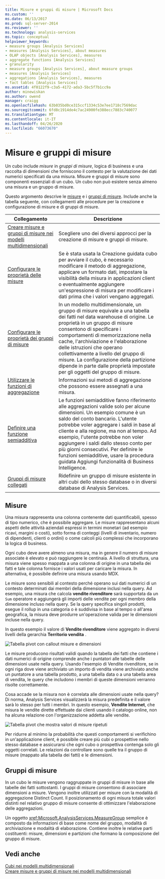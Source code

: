 ```yaml
---
title: Misure e gruppi di misure | Microsoft Docs
ms.custom: ''
ms.date: 06/13/2017
ms.prod: sql-server-2014
ms.reviewer: ''
ms.technology: analysis-services
ms.topic: conceptual
helpviewer_keywords:
- measure groups [Analysis Services]
- measures [Analysis Services], about measures
- OLAP objects [Analysis Services], measures
- aggregate functions [Analysis Services]
- granularity
- measure groups [Analysis Services], about measure groups
- measures [Analysis Services]
- aggregations [Analysis Services], measures
- fact tables [Analysis Services]
ms.assetid: 4f0122f9-c3a5-4172-ada3-5bc5f7b1cc9a
author: minewiskan
ms.author: owend
manager: craigg
ms.openlocfilehash: 63b035bd0ce315ccf1334c53e7ee1718c7569dac
ms.sourcegitcommit: 6fd8c1914de4c7ac24900fe388ecc7883c740077
ms.translationtype: MT
ms.contentlocale: it-IT
ms.lasthandoff: 04/26/2020
ms.locfileid: "66073670"
---
```

# <a name="measures-and-measure-groups"></a>Misure e gruppi di misure
  Un cubo include *misure* in *gruppi di misure*, logica di business e una raccolta di dimensioni che forniscono il contesto per la valutazione dei dati numerici specificati da una misura. Misure e gruppi di misure sono componenti essenziali di un cubo. Un cubo non può esistere senza almeno una misura e un gruppo di misure.  
  
 Questo argomento descrive le [misure](#bkmk_measure) e i [gruppi di misure](#bkmk_mg). Include anche la tabella seguente, con collegamenti alle procedure per la creazione e configurazione di misure e di gruppi di misure.  
  
|**Collegamento**|**Descrizione**|  
|--------------|---------------------|  
|[Creare misure e gruppi di misure nei modelli multidimensionali](create-measures-and-measure-groups-in-multidimensional-models.md)|Scegliere uno dei diversi approcci per la creazione di misure e gruppi di misure.|  
|[Configurare le proprietà delle misure](configure-measure-properties.md)|Se è stata usata la Creazione guidata cubo per avviare il cubo, è necessario modificare il metodo di aggregazione, applicare un formato dati, impostare la visibilità della misura in applicazioni client o eventualmente aggiungere un'espressione di misura per modificare i dati prima che i valori vengano aggregati.|  
|[Configurare le proprietà dei gruppi di misure](configure-measure-group-properties.md)|In un modello multidimensionale, un gruppo di misure equivale a una tabella dei fatti nel data warehouse di origine. Le proprietà in un gruppo di misure consentono di specificare i comportamenti di memorizzazione nella cache, l'archiviazione e l'elaborazione delle istruzioni che operano collettivamente a livello del gruppo di misure. La configurazione della partizione dipende in parte dalle proprietà impostate per gli oggetti del gruppo di misure.|  
|[Utilizzare le funzioni di aggregazione](use-aggregate-functions.md)|Informazioni sui metodi di aggregazione che possono essere assegnati a una misura.|  
|[Definire una funzione semiadditiva](define-semiadditive-behavior.md)|Le funzioni semiadditive fanno riferimento alle aggregazioni valide solo per alcune dimensioni. Un esempio comune è un saldo del conto bancario. L'utente potrebbe voler aggregare i saldi in base al cliente e alla regione, ma non al tempo. Ad esempio, l'utente potrebbe non voler aggiungere i saldi dallo stesso conto per più giorni consecutivi. Per definire le funzioni semiadditive, usare la procedura guidata Aggiungi funzionalità di Business Intelligence.|  
|[Gruppi di misure collegati](linked-measure-groups.md)|Ridefinire un gruppo di misure esistente in altri cubi dello stesso database o in diversi database di Analysis Services.|  
  
##  <a name="measures"></a><a name="bkmk_measure"></a>Misure  
 Una misura rappresenta una colonna contenente dati quantificabili, spesso di tipo numerico, che è possibile aggregare. Le misure rappresentano alcuni aspetti delle attività aziendali espressi in termini monetari (ad esempio ricavi, margini o costi), sotto forma di conteggi (livelli di inventario, numero di dipendenti, clienti o ordini) o come calcoli più complessi che incorporano la logica di business.  
  
 Ogni cubo deve avere almeno una misura, ma in genere il numero di misure associate è elevato e può raggiungere le centinaia. A livello di struttura, una misura viene spesso mappata a una colonna di origine in una tabella dei fatti e tale colonna fornisce i valori usati per caricare la misura. In alternativa, è possibile definire una misura usando MDX.  
  
 Le misure sono sensibili al contesto perché operano sui dati numerici di un contesto determinati dai membri della dimensione inclusi nella query. Ad esempio, una misura che calcola **vendite rivenditore** sarà supportata da un `Sum` operatore e aggiungerà gli importi delle vendite per ogni membro della dimensione incluso nella query. Se la query specifica singoli prodotti, esegue il rollup in una categoria o è suddivisa in base al tempo o all'area geografica, la misura deve produrre un'operazione valida per le dimensioni incluse nella query.  
  
 In questo esempio il valore di **Vendite rivenditore** viene aggregato in diversi livelli della gerarchia **Territorio vendita** .  
  
 ![Tabella pivot con callout misure e dimensioni](../media/ssas-keyconcepts-pivot1-measures-dimensions.png "Tabella pivot con callout misure e dimensioni")  
  
 Le misure producono risultati validi quando la tabella dei fatti che contiene i dati numerici di origine comprende anche i puntatori alle tabelle delle dimensioni usate nella query. Usando l'esempio di Vendite rivenditore, se in ogni riga dove viene archiviato un importo di vendita viene archiviato anche un puntatore a una tabella prodotto, a una tabella data o a una tabella area di vendita, le query che includono i membri di queste dimensioni verranno risolte correttamente.  
  
 Cosa accade se la misura non è correlata alle dimensioni usate nella query? Di norma, Analysis Services visualizzerà la misura predefinita e il valore sarà lo stesso per tutti i membri. In questo esempio, **Vendite Internet**, che misura le vendite dirette effettuate dai clienti usando il catalogo online, non ha alcuna relazione con l'organizzazione addetta alle vendite.  
  
 ![Tabella pivot che mostra valori di misure ripetuti](../media/ssas-unrelatedmeasure.PNG "Tabella pivot che mostra valori di misure ripetuti")  
  
 Per ridurre al minimo la probabilità che questi comportamenti si verifichino in un'applicazione client, è possibile creare più cubi o prospettive nello stesso database e assicurarsi che ogni cubo o prospettiva contenga solo gli oggetti correlati. Le relazioni da controllare sono quelle tra il gruppo di misure (mappato alla tabella dei fatti) e le dimensioni.  
  
##  <a name="measure-groups"></a><a name="bkmk_mg"></a>Gruppi di misure  
 In un cubo le misure vengono raggruppate in gruppi di misure in base alle tabelle dei fatti sottostanti. I gruppi di misure consentono di associare dimensioni a misure. Vengono inoltre utilizzati per misure con la modalità di aggregazione Distinct Count. Il posizionamento di ogni misura totale valori distinti nel relativo gruppo di misure consente di ottimizzare l'elaborazione delle aggregazioni.  
  
 Un oggetto <xref:Microsoft.AnalysisServices.MeasureGroup> semplice è composto da informazioni di base come nome del gruppo, modalità di archiviazione e modalità di elaborazione. Contiene inoltre le relative parti costituenti: misure, dimensioni e partizioni che formano la composizione del gruppo di misure.  
  
## <a name="see-also"></a>Vedi anche  
 [Cubi nei modelli multidimensionali](cubes-in-multidimensional-models.md)   
 [Creare misure e gruppi di misure nei modelli multidimensionali](create-measures-and-measure-groups-in-multidimensional-models.md)  
  
  
